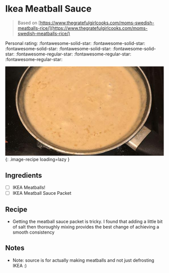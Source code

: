 <!-- Needs Manual Review -->

# Ikea Meatball Sauce

> Based on [https://www.thegratefulgirlcooks.com/moms-swedish-meatballs-rice/](https://www.thegratefulgirlcooks.com/moms-swedish-meatballs-rice/)

<!-- rating=2; (User can specify rating on scale of 1-5) -->
<!-- AUTO-UserRating -->
Personal rating: :fontawesome-solid-star: :fontawesome-solid-star: :fontawesome-solid-star: :fontawesome-solid-star: :fontawesome-solid-star: :fontawesome-regular-star: :fontawesome-regular-star: :fontawesome-regular-star:
<!-- /AUTO-UserRating -->

<!-- name_image=ikea_meatball_sauce.jpeg; (User can specify image name) -->
<!-- AUTO-Image -->
![ikea_meatball_sauce.jpeg](./ikea_meatball_sauce.jpeg){: .image-recipe loading=lazy }
<!-- /AUTO-Image -->

## Ingredients

* [ ] IKEA Meatballs!
* [ ] IKEA Meatball Sauce Packet

## Recipe

* Getting the meatball sauce packet is tricky. I found that adding a little bit of salt then thoroughly mixing provides the best change of achieving a smooth consistency

## Notes

* Note: source is for actually making meatballs and not just defrosting IKEA :)
